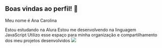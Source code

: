 ## Boas vindas ao perfil! 🖤
Meu nome é Ana Carolina

Estou estudando na Alura
Estou me desenvolvendo na linguagem JavaScript
Utilizo esse espaço para minha organização e compartilhamento dos meu projetos desenvolvidos
 ![](https://th.bing.com/th/id/OIP.sLRYlyRLFp4Py_A0vopabQHaFe?rs=1&pid=ImgDetMain)
